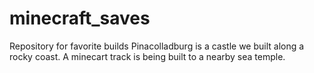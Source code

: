 # minecraft_saves
Repository for favorite builds
Pinacolladburg is a castle we built along a rocky coast.  A minecart track is being built to a nearby sea temple.
